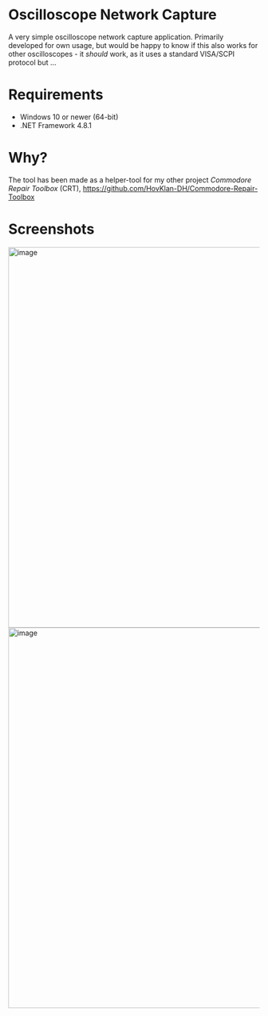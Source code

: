 # Oscilloscope Network Capture

A very simple oscilloscope network capture application. Primarily developed for own usage, but would be happy to know if this also works for other oscilloscopes - it _should_ work, as it uses a standard VISA/SCPI protocol but ...

# Requirements

* Windows 10 or newer (64-bit)
* .NET Framework 4.8.1

# Why?

The tool has been made as a helper-tool for my other project _Commodore Repair Toolbox_ (CRT), https://github.com/HovKlan-DH/Commodore-Repair-Toolbox

# Screenshots

<img width="900" height="761" alt="image" src="https://github.com/user-attachments/assets/5abd058d-a49f-45a7-a905-e734a7495d33" />

<img width="900" height="761" alt="image" src="https://github.com/user-attachments/assets/08c78b58-f221-46b5-8f39-08822d114cd6" />
